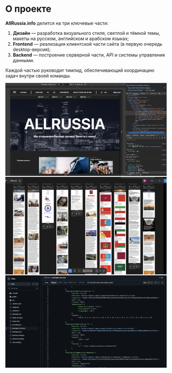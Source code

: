 # О проекте

**AllRussia.info** делится на три ключевые части:

1. **Дизайн** — разработка визуального стиля, светлой и тёмной темы, макеты на русском, английском и арабском языках;
2. **Frontend** — реализация клиентской части сайта (в первую очередь desktop-версия);
3. **Backend** — построение серверной части, API и системы управления данными.

Каждой частью руководит тимлид, обеспечивающий координацию задач внутри своей команды.

![Изображение структуры проекта](../site/IMG/frontend.png)
![Изображение структуры проекта](../site/IMG/design.png)
![Изображение структуры проекта](../site/IMG/backend.png)
